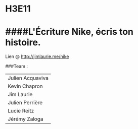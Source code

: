H3E11
=====
####L'Écriture
Nike, écris ton histoire.
=======================

Lien @ <a href="http://jimlaurie.me/nike">http://jimlaurie.me/nike</a>


###Team : 
<table>
  <tr>
    <td valign="middle">Julien Acquaviva</td>
  </tr>
    <tr>
    <td valign="middle">Kevin Chapron</td>
  </tr>
      <tr>
    <td valign="middle">Jim Laurie</td>
  </tr>
      <tr>
    <td valign="middle">Julien Perrière</td>
  </tr>
  <tr>
    <td valign="middle">Lucie Reitz</td>
  </tr>
      <tr>
    <td valign="middle">Jérémy Zaloga</td>
  </tr>
</table>